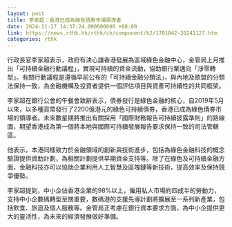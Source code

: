 ```yaml
---
layout: post
title: 李家超：香港已成為綠色債券市場領導者
date: 2024-11-27 14:37:24.000000000 +08:00
link: https://news.rthk.hk/rthk/ch/component/k2/1781042-20241127.htm
categories: rthk
---
```


行政長官李家超表示，政府有決心讓香港發展為區域綠色金融中心，金管局上月推出「可持續金融行動議程」，實現可持續的資金流動，協助銀行業邁向「淨零轉型」。有關行動議程是遵循早前公布的「可持續金融分類法」，與內地及歐盟的分類法保持一致，為金融機構及投資者提供一個評估項目與資產可持續性的共同框架。

李家超在銀行公會的午餐會致辭表示，債券發行是綠色金融的核心，自2019年5月以來，以多種貨幣發行了2200億港元的綠色可持續債券，香港已成為綠色債券市場的領導者。未來數星期將推出有關採用「國際財務報告可持續披露準則」的路線圖，期望香港成為第一個將本地與國際可持續發展報告要求保持一致的司法管轄區。

他表示，本港同樣致力於金融領域的創新與技術進步，包括為綠色金融科技的概念驗證提供資助計劃，為相關計劃提供早期資金支持等。除了在綠色及可持續金融方面，金融科技亦可以協助企業利用人工智慧及區塊鏈等新技術，提高效率及保持競爭優勢。

李家超提到，中小企佔香港企業的98%以上，僱用私人市場約四成半的勞動力，支持中小企數碼轉型至關重要，數碼港的支援先導計劃將擴展至一系列新產業，包括飲食、旅遊及個人服務等。金管局正考慮在銀行資本要求方面，為中小企提供更大的靈活性，為未來的經濟發展做好準備。
